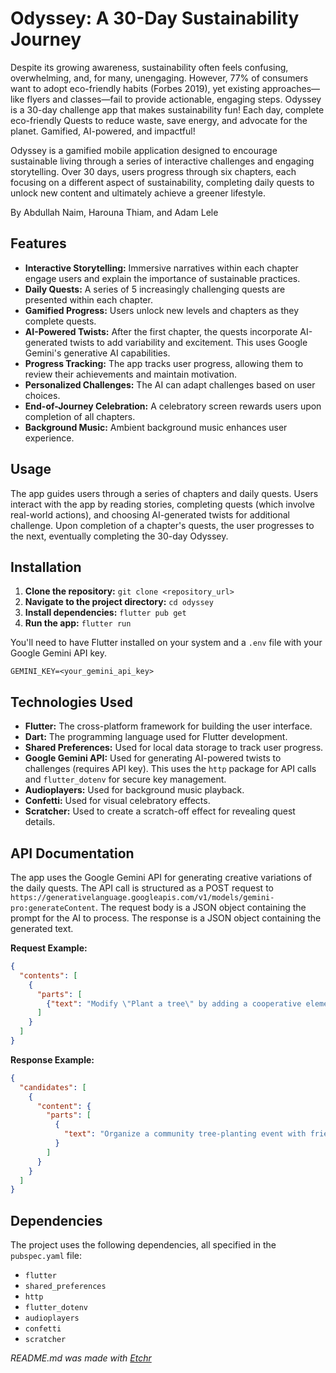 # Odyssey: A 30-Day Sustainability Journey
Despite its growing awareness, sustainability often feels confusing, overwhelming, and, for many, unengaging. However, 77% of consumers want to adopt eco-friendly habits (Forbes 2019), yet existing approaches—like flyers and classes—fail to provide actionable, engaging steps. Odyssey is a 30-day challenge app that makes sustainability fun! Each day, complete eco-friendly Quests to reduce waste, save energy, and advocate for the planet. Gamified, AI-powered, and impactful!

Odyssey is a gamified mobile application designed to encourage sustainable living through a series of interactive challenges and engaging storytelling.  Over 30 days, users progress through six chapters, each focusing on a different aspect of sustainability, completing daily quests to unlock new content and ultimately achieve a greener lifestyle.

By Abdullah Naim, Harouna Thiam, and Adam Lele

## Features
* **Interactive Storytelling:** Immersive narratives within each chapter engage users and explain the importance of sustainable practices.
* **Daily Quests:**  A series of 5 increasingly challenging quests are presented within each chapter.
* **Gamified Progress:** Users unlock new levels and chapters as they complete quests.
* **AI-Powered Twists:**  After the first chapter, the quests incorporate AI-generated twists to add variability and excitement.  This uses Google Gemini's generative AI capabilities.
* **Progress Tracking:** The app tracks user progress, allowing them to review their achievements and maintain motivation.
* **Personalized Challenges:** The AI can adapt challenges based on user choices.
* **End-of-Journey Celebration:** A celebratory screen rewards users upon completion of all chapters.
* **Background Music:** Ambient background music enhances user experience.

## Usage
The app guides users through a series of chapters and daily quests.  Users interact with the app by reading stories, completing quests (which involve real-world actions), and choosing AI-generated twists for additional challenge. Upon completion of a chapter's quests, the user progresses to the next, eventually completing the 30-day Odyssey.

## Installation
1. **Clone the repository:** `git clone <repository_url>`
2. **Navigate to the project directory:** `cd odyssey`
3. **Install dependencies:** `flutter pub get`
4. **Run the app:** `flutter run`

You'll need to have Flutter installed on your system and a `.env` file with your Google Gemini API key.

```
GEMINI_KEY=<your_gemini_api_key>
```

## Technologies Used
* **Flutter:**  The cross-platform framework for building the user interface.
* **Dart:** The programming language used for Flutter development.
* **Shared Preferences:** Used for local data storage to track user progress.
* **Google Gemini API:** Used for generating AI-powered twists to challenges (requires API key).  This uses the `http` package for API calls and `flutter_dotenv` for secure key management.
* **Audioplayers:** Used for background music playback.
* **Confetti:**  Used for visual celebratory effects.
* **Scratcher:** Used to create a scratch-off effect for revealing quest details.

## API Documentation
The app uses the Google Gemini API for generating creative variations of the daily quests.  The API call is structured as a POST request to `https://generativelanguage.googleapis.com/v1/models/gemini-pro:generateContent`.  The request body is a JSON object containing the prompt for the AI to process. The response is a JSON object containing the generated text.

**Request Example:**

```json
{
  "contents": [
    {
      "parts": [
        {"text": "Modify \"Plant a tree\" by adding a cooperative element that requires players to work together in an interesting way while maintaining the challenge’s original intent."}
      ]
    }
  ]
}
```

**Response Example:**

```json
{
  "candidates": [
    {
      "content": {
        "parts": [
          {
            "text": "Organize a community tree-planting event with friends or neighbors.  Coordinate the planting effort, and share photos of your collaborative success."
          }
        ]
      }
    }
  ]
}
```

## Dependencies
The project uses the following dependencies, all specified in the `pubspec.yaml` file:

* `flutter`
* `shared_preferences`
* `http`
* `flutter_dotenv`
* `audioplayers`
* `confetti`
* `scratcher`

*README.md was made with [Etchr](https://etchr.dev)*
